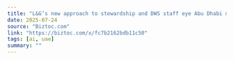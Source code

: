```yaml
---
title: "L&G’s new approach to stewardship and DWS staff eye Abu Dhabi move"
date: 2025-07-24
source: "Biztoc.com"
link: "https://biztoc.com/x/fc7b2162bdb11c50"
tags: [ai, uae]
summary: ""
---
```


